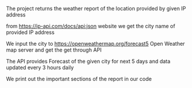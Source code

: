 The project returns the weather report of the location provided by given IP address

from https://ip-api.com/docs/api:json website we get the city name of provided IP address

We input the city to https://openweathermap.org/forecast5 Open Weather map server and get the get through API

The API provides Forecast of the given city for next 5 days and data updated every 3 hours daily

We print out the important sections of the report in our code 
